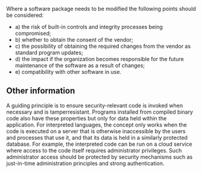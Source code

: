 Where a software package needs to be modified the following points should be considered:
- a) the risk of built-in controls and integrity processes being compromised;
- b) whether to obtain the consent of the vendor;
- c) the possibility of obtaining the required changes from the vendor as standard program updates;
- d) the impact if the organization becomes responsible for the future maintenance of the software as a result of changes;
- e) compatibility with other software in use.
## Other information
A  guiding  principle  is  to  ensure  security-relevant  code  is  invoked  when  necessary  and  is  tamperresistant.  Programs  installed  from  compiled  binary  code  also  have  these  properties  but  only  for data held within the application. For interpreted languages, the concept only works when the code is executed on a server that is otherwise inaccessible by the users and processes that use it, and that its data is held in a similarly protected database. For example, the interpreted code can be run on a cloud service where access to the code itself requires administrator privileges. Such administrator access should be protected by security mechanisms such as just-in-time administration principles and strong
authentication. 